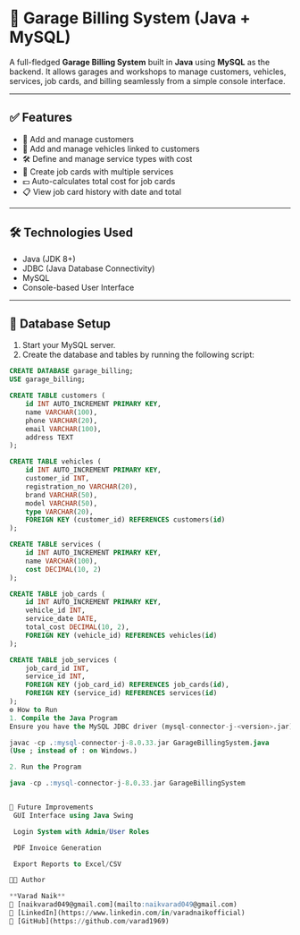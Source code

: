 # 🚗 Garage Billing System (Java + MySQL)

A full-fledged **Garage Billing System** built in **Java** using **MySQL** as the backend. It allows garages and workshops to manage customers, vehicles, services, job cards, and billing seamlessly from a simple console interface.

---

## ✅ Features

- 📇 Add and manage customers
- 🚙 Add and manage vehicles linked to customers
- 🛠️ Define and manage service types with cost
- 🧾 Create job cards with multiple services
- 💵 Auto-calculates total cost for job cards
- 📋 View job card history with date and total

---

## 🛠️ Technologies Used

- Java (JDK 8+)
- JDBC (Java Database Connectivity)
- MySQL
- Console-based User Interface

---

## 🧩 Database Setup

1. Start your MySQL server.
2. Create the database and tables by running the following script:

```sql
CREATE DATABASE garage_billing;
USE garage_billing;

CREATE TABLE customers (
    id INT AUTO_INCREMENT PRIMARY KEY,
    name VARCHAR(100),
    phone VARCHAR(20),
    email VARCHAR(100),
    address TEXT
);

CREATE TABLE vehicles (
    id INT AUTO_INCREMENT PRIMARY KEY,
    customer_id INT,
    registration_no VARCHAR(20),
    brand VARCHAR(50),
    model VARCHAR(50),
    type VARCHAR(20),
    FOREIGN KEY (customer_id) REFERENCES customers(id)
);

CREATE TABLE services (
    id INT AUTO_INCREMENT PRIMARY KEY,
    name VARCHAR(100),
    cost DECIMAL(10, 2)
);

CREATE TABLE job_cards (
    id INT AUTO_INCREMENT PRIMARY KEY,
    vehicle_id INT,
    service_date DATE,
    total_cost DECIMAL(10, 2),
    FOREIGN KEY (vehicle_id) REFERENCES vehicles(id)
);

CREATE TABLE job_services (
    job_card_id INT,
    service_id INT,
    FOREIGN KEY (job_card_id) REFERENCES job_cards(id),
    FOREIGN KEY (service_id) REFERENCES services(id)
);
⚙️ How to Run
1. Compile the Java Program
Ensure you have the MySQL JDBC driver (mysql-connector-j-<version>.jar) in your classpath.

javac -cp .:mysql-connector-j-8.0.33.jar GarageBillingSystem.java
(Use ; instead of : on Windows.)

2. Run the Program

java -cp .:mysql-connector-j-8.0.33.jar GarageBillingSystem


🚀 Future Improvements
 GUI Interface using Java Swing

 Login System with Admin/User Roles

 PDF Invoice Generation

 Export Reports to Excel/CSV

👨‍💻 Author

**Varad Naik**  
📧 [naikvarad049@gmail.com](mailto:naikvarad049@gmail.com)  
🔗 [LinkedIn](https://www.linkedin.com/in/varadnaikofficial)  
🐙 [GitHub](https://github.com/varad1969)
